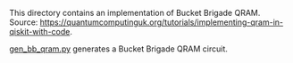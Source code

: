 This directory contains an implementation of Bucket Brigade QRAM. Source: https://quantumcomputinguk.org/tutorials/implementing-qram-in-qiskit-with-code.

[gen_bb_qram.py](gen_bb_qram.py) generates a Bucket Brigade QRAM circuit.
